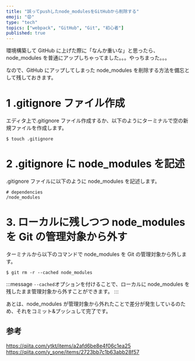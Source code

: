 ```yaml
---
title: "誤ってpushしたnode_modulesをGitHubから削除する"
emoji: "😧"
type: "tech"
topics: ["webpack", "GitHub", "Git", "初心者"]
published: true
---
```


環境構築して GitHub に上げた際に「なんか重いな」と思ったら、node_modules を普通にアップしちゃってました。。。やっちまった。。。

なので、GitHub にアップしてしまった node_modules を削除する方法を備忘として残しておきます。

# 1 .gitignore ファイル作成

エディタ上で.gitignore ファイル作成するか、以下のようにターミナルで空の新規ファイルを作成します。

```
$ touch .gitignore
```

# 2 .gitignore に node_modules を記述

.gitignore ファイルに以下のように node_modules を記述します。

```
# dependencies
/node_modules
```

# 3. ローカルに残しつつ node_modules を Git の管理対象から外す

ターミナルから以下のコマンドで node_modules を Git の管理対象から外します。

```
$ git rm -r --cached node_modules
```

:::message
`--cached`オプションを付けることで、ローカルに node_modules を残したまま管理対象から外すことができます。
:::

あとは、node_modules が管理対象から外れたことで差分が発生しているのため、それをコミット&プッシュして完了です。

## 参考

https://qiita.com/ytkt/items/a2afd6be8e4f06c1ea25
https://qiita.com/y_sone/items/2723bb7c1b63abb28f57
